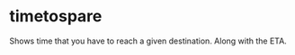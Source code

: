 timetospare
===========

Shows time that you have to reach a given destination. Along with the ETA.
